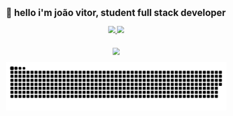 ## 👋 hello i'm joão vitor, student full stack developer

<div align="center">
  <a href="https://github.com/JohnDiniz">
  <img height="180em" src="https://github-readme-stats-sigma-five.vercel.app/api?username=JohnDiniz&show_icons=true&theme=tokyonight&include_all_commits=true&count_private=true"/>
  <img height="180em" src="https://github-readme-stats-sigma-five.vercel.app/api/top-langs/?username=JohnDiniz&layout=compact&langs_count=7&theme=tokyonight"/>
</div>

<div style="display: inline_block"><br>
<p align="center">
  <a href="https://skillicons.dev">
    <img src="https://skillicons.dev/icons?i=git,html,css,js,typescript,python,react,cpp,linux,neovim,vscode" />
  </a>
</p>
</div>

![Snake animation](https://github.com/JohnDiniz/JohnDiniz/blob/output/github-contribution-grid-snake.svg)
